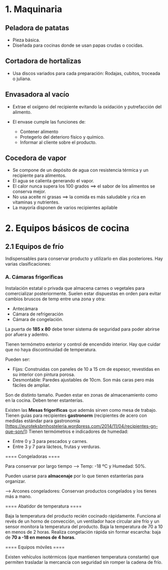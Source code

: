 # 1. Maquinaria

## Peladora de patatas

* Pieza básica. 
* Diseñada para cocinas donde se usan papas crudas o cocidas. 

## Cortadora de hortalizas

* Usa discos variados para cada preparación: Rodajas, cubitos, troceada o juliana.
 
## Envasadora al vacío

* Extrae el oxígeno del recipiente evitando la oxidación y putrefacción del alimento.
* El envase cumple las funciones de:
   
  + Contener alimento
  + Protegerlo del deterioro físico y químico.
  + Informar al cliente sobre el producto.
   
## Cocedora de vapor

* Se compone de un depósito de agua con resistencia térmica y un recipiente para alimentos. 
* El agua se calienta generando el vapor.
* El calor nunca supera los 100 grados ==> el sabor de los alimentos se conserva mejor. 
* No usa aceite ni grasas ==> la comida es más saludable y rica en vitaminas y nutrientes.
* La mayoría disponen de varios recipientes apilable
   
# 2. Equipos básicos de cocina

## 2.1 Equipos de frío

Indispensables para conservar producto y utilizarlo en días posteriores. Hay varias clasificaciones:
    
### A. Cámaras frigoríficas

Instalación estatal o privada que almacena carnes o vegetales para comercializar posteriormente. Suelen estar dispuestas en orden para evitar cambios bruscos de temp entre una zona y otra:

* Antecámara
* Cámara de refrigeración
* Cámara de congelación.

La puerta de **185 x 80** debe tener sistema de seguridad para poder abrirse por afuera y adentro.

Tienen termómetro exterior y control de encendido interior. Hay que cuidar que no haya discontinuidad de temperatura.

Pueden ser:

* Fijas: Construidas con paneles de 10 a 15 cm de espesor, revestidas en su interior con pintura porosa.
* Desmontable: Paredes ajustables de 10cm. Son más caras pero más fáciles de ampliar.

Son de distinto tamaño. Pueden estar en zonas de almacenamiento como en la cocina. Deben tener estanterías.

Existen las **Mesas frigoríficas** que además sirven como mesa de trabajo. Tienen guías para recipientes **gastronorm** (recipientes de acero con medidas estándar para gastronomía [https://euroteksbmhosteleria.wordpress.com/2014/11/04/recipientes-gn-que-son/])
Tienen termómetros e indicadores de humedad:

* Entre 0 y 3 para pescados y carnes.
* Entre 3 y 7 para lácteos, frutas y verduras.

==== Congeladoras ====

Para conservar por largo tiempo --> Temp: -18 ºC y Humedad: 50%.

Pueden usarse para **almacenaje** por lo que tienen estanterías para organizar.

--> Arcones congeladores: Conservan productos congelados y los tienes más a mano.

==== Abatidor de temperatura ====

Baja la temperatura del producto recién cocinado rápidamente.
Funciona al revés de un horno de convección, un ventilador hace circular aire frío y un sensor monitora la temperatura del producto.
Baja la temperatura de 70 a 10 en menos de 2 horas.
Realiza congelación rápida sin formar escarcha: baja de **70 a -18 en menos de 4 horas**.

==== Equipos móviles ====

Existen vehículos isotérmicos (que mantienen temperatura constante) que permiten trasladar la mercancía con seguridad
sin romper la cadena de frío.
